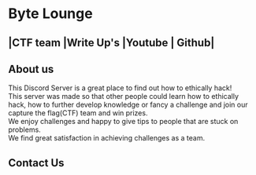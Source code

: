 # Byte Lounge

## |CTF team |Write  Up's |Youtube | Github|

## About us

This Discord Server is a great place to find out how to ethically hack!  
This server was made so that other people could learn how to ethically hack, how to further develop knowledge or fancy a challenge and join our capture the flag(CTF) team and win prizes.  
We enjoy challenges and happy to give tips to people that are stuck on problems.  
We find great satisfaction in achieving challenges as a team.  

## Contact Us

